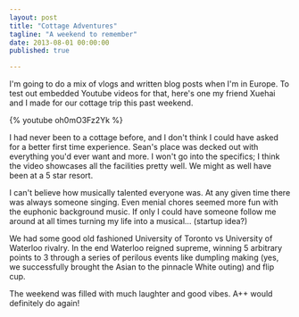 ```yaml
---
layout: post
title: "Cottage Adventures"
tagline: "A weekend to remember"
date: 2013-08-01 00:00:00
published: true

---
```


I'm going to do a mix of vlogs and written blog posts when I'm in Europe. To 
test out embedded Youtube videos for that, here's one my friend Xuehai and I 
made for our cottage trip this past weekend.

{% youtube oh0mO3Fz2Yk %}

I had never been to a cottage before, and I don't think I could have asked for a 
better first time experience. Sean's place was decked out with everything you'd 
ever want and more. I won't go into the specifics; I think the video showcases 
all the facilities pretty well. We might as well have been at a 5 star resort.

I can't believe how musically talented everyone was. At any given time there was 
always someone singing. Even menial chores seemed more fun with the euphonic 
background music. If only I could have someone follow me around at all times 
turning my life into a musical... (startup idea?)

We had some good old fashioned University of Toronto vs University of Waterloo 
rivalry. In the end Waterloo reigned supreme, winning 5 arbitrary points to 3 
through a series of perilous events like dumpling making (yes, we successfully 
brought the Asian to the pinnacle White outing) and flip cup.

The weekend was filled with much laughter and good vibes. A++ would definitely 
do again!
